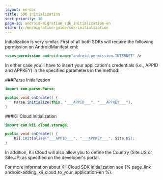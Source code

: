 ```yaml
---
layout: en-doc
title: SDK initialization
sort-priority: 10
page-id: android-migration_sdk_initialization-en
old-url: /en/migration-guide/sdk-initialization
---
```

Initialization is very similar. First of all both SDKs will require the following permission on AndroidManifest.xml:

```xml
<uses-permission android:name="android.permission.INTERNET" />
```
In either case you'll have to insert your application's credentials (i.e., APPID and APPKEY) in the specified parameters in the method:

###Parse Initialization
```java
import com.parse.Parse;

public void onCreate() {
    Parse.initialize(this, "___APPID___", "___APPKEY___");
}
```
###Kii Cloud Initialization
```java
import com.kii.cloud.storage;

public void onCreate() {
    Kii.initialize("___APPID___", "___APPKEY___", Site.US);
}
```

In addition, Kii Cloud will also allow you to define the Country (Site.US or Site.JP) as specified on the developer's portal.

For more information about Kii Cloud SDK initialization see {% page_link android-adding_kii_cloud_to_your_application-en %}.
